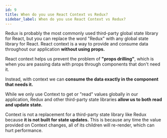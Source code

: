 ```yaml
---
id: 9
title: When do you use React Context vs Redux?
sidebar_label: When do you use React Context vs Redux?
---
```

Redux is probably the most commonly used third-party global state library for React, but you can replace the word "Redux" with any global state library for React.
React context is a way to provide and consume data throughout our application **without using props.**

React context helps us prevent the problem of **"props drilling"**, which is when you are passing data with props through components that don't need it.

Instead, with context we can **consume the data exactly in the component that needs it.**

While we only use Context to get or "read" values globally in our application, Redux and other third-party state libraries **allow us to both read and update state.**

Context is not a replacement for a third-party state library like Redux because **it is not built for state updates.** This is because any time the value provided on Context changes, all of its children will re-render, which can hurt performance.

<!-- ```jsx
``` -->